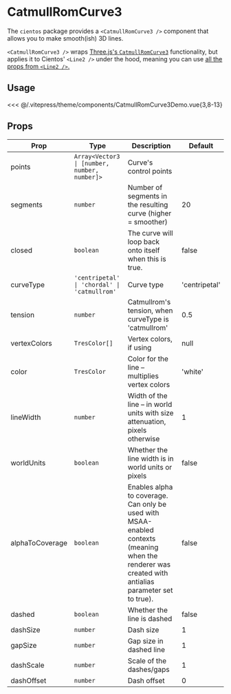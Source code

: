# CatmullRomCurve3

<DocsDemo>
  <CatmullRomCurve3Demo />
</DocsDemo>

The `cientos` package provides a `<CatmullRomCurve3 />` component that allows you to make smooth(ish) 3D lines.

`<CatmullRomCurve3 />` wraps [Three.js's `CatmullRomCurve3`](https://threejs.org/docs/index.html?q=catmu#api/en/extras/curves/CatmullRomCurve3) functionality, but applies it to Cientos' `<Line2 />` under the hood, meaning you can use [all the props from `<Line2 />`.](line2#props)


## Usage
<<< @/.vitepress/theme/components/CatmullRomCurve3Demo.vue{3,8-13}

## Props

| Prop         | Type      | Description                                                                   | Default        |
| ------------ | --------- | ----------------------------------------------------------------------------- | -------------- |
| points  | `Array<Vector3 \| [number, number, number]>` | Curve's control points |            |
| segments     | `number`  | Number of segments in the resulting curve (higher = smoother) | 20             |
| closed       | `boolean` | The curve will loop back onto itself when this is true.                       | false          |
| curveType    | `'centripetal' \| 'chordal' \| 'catmullrom'` | Curve type                                 | 'centripetal'  |
| tension      | `number`  | Catmullrom's tension, when curveType is 'catmullrom'                          | 0.5            |
| vertexColors    | `TresColor[]`            | Vertex colors, if using                                                    | null           |
| color           | `TresColor`              | Color for the line – multiplies vertex colors                              | 'white'        |
| lineWidth       | `number`                 | Width of the line – in world units with size attenuation, pixels otherwise | 1              |
| worldUnits      | `boolean`                | Whether the line width is in world units or pixels                         | false          |
| alphaToCoverage | `boolean`                | Enables alpha to coverage. Can only be used with MSAA-enabled contexts (meaning when the renderer was created with antialias parameter set to true).                                                               | false          |
| dashed          | `boolean`                | Whether the line is dashed                                                 | false          |
| dashSize        | `number`                 | Dash size                                                                  | 1              |
| gapSize         | `number`                 | Gap size in dashed line                                                    | 1              |
| dashScale       | `number`                 | Scale of the dashes/gaps                                                   | 1              |
| dashOffset      | `number`                 | Dash offset                                                                | 0              |
